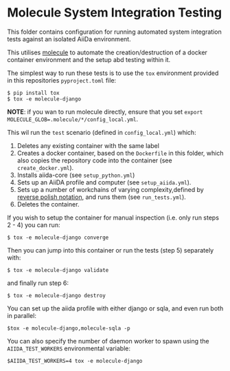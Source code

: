 # Molecule System Integration Testing

This folder contains configuration for running automated system integration tests against an isolated AiiDa environment.

This utilises [molecule](https://molecule.readthedocs.io) to automate the creation/destruction of a docker container environment and the setup abd testing within it.

The simplest way to run these tests is to use the `tox` environment provided in this repositories `pyproject.toml` file:

```console
$ pip install tox
$ tox -e molecule-django
```

**NOTE**: if you wan to run molecule directly, ensure that you set `export MOLECULE_GLOB=.molecule/*/config_local.yml`.

This wil run the `test` scenario (defined in `config_local.yml`) which:

1. Deletes any existing container with the same label
2. Creates a docker container, based on the `Dockerfile` in this folder, which also copies the repository code into the container (see `create_docker.yml`).
3. Installs aiida-core (see `setup_python.yml`)
4. Sets up an AiiDA profile and computer (see `setup_aiida.yml`).
5. Sets up a number of workchains of varying complexity,defined by [reverse polish notation](https://en.wikipedia.org/wiki/Reverse_Polish_notation), and runs them (see `run_tests.yml`).
6. Deletes the container.

If you wish to setup the container for manual inspection (i.e. only run steps 2 - 4) you can run:

```console
$ tox -e molecule-django converge
```

Then you can jump into this container or run the tests (step 5) separately with:

```console
$ tox -e molecule-django validate
```

and finally run step 6:

```console
$ tox -e molecule-django destroy
```

You can set up the aiida profile with either django or sqla,
and even run both in parallel:

```console
$tox -e molecule-django,molecule-sqla -p
```

You can also specify the number of daemon worker to spawn using the `AIIDA_TEST_WORKERS` environmental variable:

```console
$AIIDA_TEST_WORKERS=4 tox -e molecule-django
```
